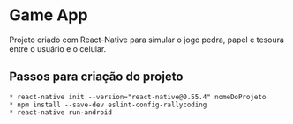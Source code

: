 # Game App

Projeto criado com React-Native para simular o jogo pedra, papel e tesoura entre o usuário e o celular.

## Passos para criação do projeto
    
    * react-native init --version="react-native@0.55.4" nomeDoProjeto
    * npm install --save-dev eslint-config-rallycoding
    * react-native run-android